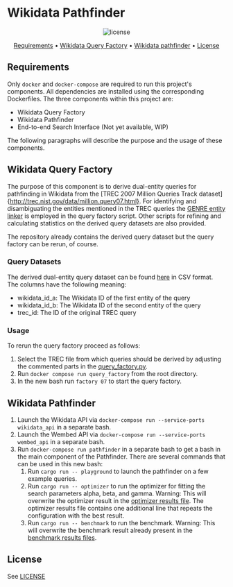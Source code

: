 # Wikidata Pathfinder

<p align="center">
    <img src="https://img.shields.io/badge/license-GPLv3-green.svg" alt="license">
    <br>
</p>

<p align="center">
    <a href="#requirements">Requirements</a>
    •
    <a href="#wikidata-query-factory">Wikidata Query Factory</a>
    •
    <a href="#wikidata-pathfinder">Wikidata pathfinder</a>
    •
    <a href="#license">License</a>
</p>

## Requirements

Only `docker` and `docker-compose` are required to run this project's components. All dependencies are installed using the corresponding Dockerfiles. The three components within this project are:

 - Wikidata Query Factory
 - Wikidata Pathfinder
 - End-to-end Search Interface (Not yet available, WIP)

The following paragraphs will describe the purpose and the usage of these components.

## Wikidata Query Factory

The purpose of this component is to derive dual-entity queries for pathfinding in Wikidata from the [TREC 2007 Million Queries Track dataset]{http://trec.nist.gov/data/million.query07.html}. For identifying and disambiguating the entities mentioned in the TREC queries the [GENRE entity linker](https://github.com/facebookresearch/GENRE) is employed in the query factory script. Other scripts for refining and calculating statistics on the derived query datasets are also provided.

The repository already contains the derived query dataset but the query factory can be rerun, of course.

### Query Datasets

The derived dual-entity query dataset can be found [here](./data/wikidata_queries_10000_topics_genre.csv) in CSV format. The columns have the following meaning:

- wikidata_id_a: The Wikidata ID of the first entity of the query
- wikidata_id_b: The Wikidata ID of the second entity of the query
- trec_id: The ID of the original TREC query

### Usage

To rerun the query factory proceed as follows:

1. Select the TREC file from which queries should be derived by adjusting the commented parts in the [query_factory.py](./src/query_factory.py). 
2. Run ``docker compose run query_factory`` from the root directory.
3. In the new bash run ``factory 07`` to start the query factory.

## Wikidata Pathfinder

1. Launch the Wikidata API via `docker-compose run --service-ports wikidata_api` in a separate bash.
2. Launch the Wembed API via `docker-compose run --service-ports wembed_api` in a separate bash.
3. Run `docker-compose run pathfinder` in a separate bash to get a bash in the main component of the Pathfinder. There are several commands that can be used in this new bash:
    1. Run `cargo run -- playground` to launch the pathfinder on a few example queries.
    2. Run `cargo run -- optimizer` to run the optimizer for fitting the search parameters alpha, beta, and gamma. Warning: This will overwrite the optimizer result in the [optimizer results file](./data/optimizer_results.csv). The optimizer results file contains one additional line that repeats the configuration with the best result.
    3. Run `cargo run -- benchmark` to run the benchmark. Warning: This will overwrite the benchmark result already present in the [benchmark results files](./data/).

## License

See [LICENSE](./LICENSE)

